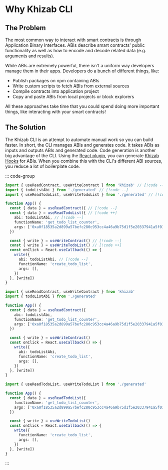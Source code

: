 # Why Khizab CLI

## The Problem

The most common way to interact with smart contracts is through Application Binary Interfaces. ABIs describe smart contracts' public functionality as well as how to encode and decode related data (e.g. arguments and results).

While ABIs are extremely powerful, there isn't a uniform way developers manage them in their apps. Developers do a bunch of different things, like:

- Publish packages on npm containing ABIs
- Write custom scripts to fetch ABIs from external sources
- Compile contracts into application project
- Copy and paste ABIs from local projects or block explorers

All these approaches take time that you could spend doing more important things, like interacting with your smart contracts!

## The Solution

The Khizab CLI is an attempt to automate manual work so you can build faster. In short, the CLI manages ABIs and generates code. It takes ABIs as inputs and outputs ABIs and generated code. 
Code generation is another big advantage of the CLI. Using the [React plugin](/cli/api/plugins/react), you can generate [Khizab Hooks](/react/api/hooks) for ABIs. When you combine this with the CLI's different ABI sources, you reduce a lot of boilerplate code.

::: code-group
```ts [Diff]
import { useReadContract, useWriteContract } from 'khizab' // [!code --]
import { todoListAbi } from './generated' // [!code --]
import { useReadTodoList, useWriteTodoList } from './generated' // [!code ++]

function App() {
  const { data } = useReadContract({ // [!code --]
  const { data } = useReadTodoList({ // [!code ++]
    abi: todoListAbi, // [!code --]
    functionName: 'get_todo_list_counter',
    args: ['0xa0f18535a2d899a57befc280c953cc4a46a9b75d1f5e20337941a5f01ee79138'],
  })

  const { write } = useWriteContract() // [!code --]
  const { write } = useWriteTodoList() // [!code ++]
  const onClick = React.useCallback(() => {
    write({
      abi: todoListAbi, // [!code --]
      functionName: 'create_todo_list',
      args: [],
    })
  }, [write])
}
```
```ts [Before]
import { useReadContract, useWriteContract } from 'khizab'
import { todoListAbi } from './generated'

function App() {
  const { data } = useReadContract({
    abi: todoListAbi,
    functionName: 'get_todo_list_counter',
    args: ['0xa0f18535a2d899a57befc280c953cc4a46a9b75d1f5e20337941a5f01ee79138'],
  })

  const { write } = useWriteContract()
  const onClick = React.useCallback(() => {
    write({
      abi: todoListAbi,
      functionName: 'create_todo_list',
      args: [],
    })
  }, [write])
}
```
```ts [After]
import { useReadTodoList, useWriteTodoList } from './generated'

function App() {
  const { data } = useReadTodoList({
    functionName: 'get_todo_list_counter',
    args: ['0xa0f18535a2d899a57befc280c953cc4a46a9b75d1f5e20337941a5f01ee79138'],
  })

  const { write } = useWriteTodoList()
  const onClick = React.useCallback(() => {
    write({
      functionName: 'create_todo_list',
      args: [],
    })
  }, [write])
}
```
:::
